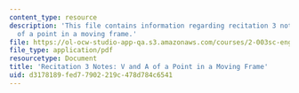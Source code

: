 ```yaml
---
content_type: resource
description: 'This file contains information regarding recitation 3 notes: v and a
  of a point in a moving frame.'
file: https://ol-ocw-studio-app-qa.s3.amazonaws.com/courses/2-003sc-engineering-dynamics-fall-2011/d3178189fed77902219c478d784c6541_MIT2_003SCF11_rec3notes.pdf
file_type: application/pdf
resourcetype: Document
title: 'Recitation 3 Notes: V and A of a Point in a Moving Frame'
uid: d3178189-fed7-7902-219c-478d784c6541
---
```

